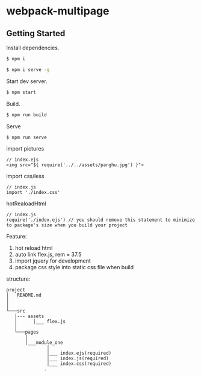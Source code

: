 # webpack-multipage


## Getting Started

Install dependencies.

```bash
$ npm i
```
```bash
$ npm i serve -g
```

Start dev server.

```bash
$ npm start
```

Build.

```bash
$ npm run build
```

Serve

```bash
$ npm run serve
```

import pictures

```
// index.ejs
<img src="${ require('../../assets/panghu.jpg') }">
```

import css/less

```
// index.js
import './index.css'
```

hotRealoadHtml

```
// index.js
require('./index.ejs') // you should remove this statement to minimize to package's size when you build your project
```


Feature:
1. hot reload html
2. auto link flex.js, rem = 37.5
3. import jquery for development
4. package css style into static css file when build

structure:
 ```
project
│   README.md
│      
│
└───src
    │--- assets
    │      │___ flex.js
    │
    └───pages
        │   
        │___module_one   
                │
                │___ index.ejs(required)
                │___ index.js(required)
                │___ index.css(required)
               .

```

